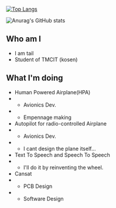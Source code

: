 [![Top Langs](https://github-readme-stats.vercel.app/api/top-langs/?username=Tail-BackShape&layout=compact)](https://github.com/Tail-BackShape/github-readme-stats)

![Anurag's GitHub stats](https://github-readme-stats.vercel.app/api?username=Tail-BackShape&show_icons=true&theme=moltack)

## Who am I
- I am tail
- Student of TMCIT (kosen)

## What I'm doing
- Human Powered Airplane(HPA)
- - Avionics Dev.
- - Empennage making
- Autopilot for radio-controlled Airplane
- - Avionics Dev.
- - I cant design the plane itself...
- Text To Speech and Speech To Speech
- - I'll do it by reinventing the wheel.
- Cansat
- - PCB Design
- - Software Design
